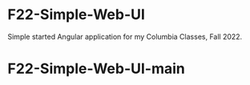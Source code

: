 # F22-Simple-Web-UI
Simple started Angular application for my Columbia Classes, Fall 2022.
# F22-Simple-Web-UI-main
